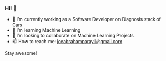 ### Hi! 👋


- 🔭 I’m currently working as a Software Developer on Diagnosis stack of Cars
- 🌱 I’m learning Machine Learning
- 👯 I’m looking to collaborate on Machine Learning Projects
- 📫 How to reach me: joeabrahamparayil@gmail.com

Stay awesome! 

<!--
**Joe-Abraham/Joe-Abraham** is a ✨ _special_ ✨ repository because its `README.md` (this file) appears on your GitHub profile.

Here are some ideas to get you started:

- 🔭 I’m currently working on ...
- 🌱 I’m currently learning ...
- 👯 I’m looking to collaborate on ...
- 🤔 I’m looking for help with ...
- 💬 Ask me about ...
- 📫 How to reach me: ...
- 😄 Pronouns: ...
- ⚡ Fun fact: ...
-->
